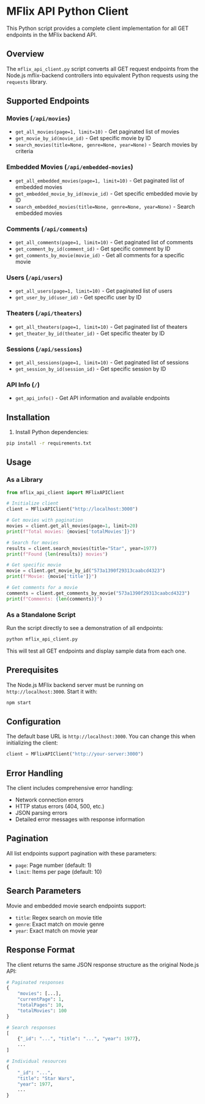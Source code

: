 # MFlix API Python Client

This Python script provides a complete client implementation for all GET endpoints in the MFlix backend API.

## Overview

The `mflix_api_client.py` script converts all GET request endpoints from the Node.js mflix-backend controllers into equivalent Python requests using the `requests` library.

## Supported Endpoints

### Movies (`/api/movies`)
- `get_all_movies(page=1, limit=10)` - Get paginated list of movies
- `get_movie_by_id(movie_id)` - Get specific movie by ID
- `search_movies(title=None, genre=None, year=None)` - Search movies by criteria

### Embedded Movies (`/api/embedded-movies`)
- `get_all_embedded_movies(page=1, limit=10)` - Get paginated list of embedded movies
- `get_embedded_movie_by_id(movie_id)` - Get specific embedded movie by ID
- `search_embedded_movies(title=None, genre=None, year=None)` - Search embedded movies

### Comments (`/api/comments`)
- `get_all_comments(page=1, limit=10)` - Get paginated list of comments
- `get_comment_by_id(comment_id)` - Get specific comment by ID
- `get_comments_by_movie(movie_id)` - Get all comments for a specific movie

### Users (`/api/users`)
- `get_all_users(page=1, limit=10)` - Get paginated list of users
- `get_user_by_id(user_id)` - Get specific user by ID

### Theaters (`/api/theaters`)
- `get_all_theaters(page=1, limit=10)` - Get paginated list of theaters
- `get_theater_by_id(theater_id)` - Get specific theater by ID

### Sessions (`/api/sessions`)
- `get_all_sessions(page=1, limit=10)` - Get paginated list of sessions
- `get_session_by_id(session_id)` - Get specific session by ID

### API Info (`/`)
- `get_api_info()` - Get API information and available endpoints

## Installation

1. Install Python dependencies:
```bash
pip install -r requirements.txt
```

## Usage

### As a Library

```python
from mflix_api_client import MFlixAPIClient

# Initialize client
client = MFlixAPIClient("http://localhost:3000")

# Get movies with pagination
movies = client.get_all_movies(page=1, limit=20)
print(f"Total movies: {movies['totalMovies']}")

# Search for movies
results = client.search_movies(title="Star", year=1977)
print(f"Found {len(results)} movies")

# Get specific movie
movie = client.get_movie_by_id("573a1390f29313caabcd4323")
print(f"Movie: {movie['title']}")

# Get comments for a movie
comments = client.get_comments_by_movie("573a1390f29313caabcd4323")
print(f"Comments: {len(comments)}")
```

### As a Standalone Script

Run the script directly to see a demonstration of all endpoints:

```bash
python mflix_api_client.py
```

This will test all GET endpoints and display sample data from each one.

## Prerequisites

The Node.js MFlix backend server must be running on `http://localhost:3000`. Start it with:

```bash
npm start
```

## Configuration

The default base URL is `http://localhost:3000`. You can change this when initializing the client:

```python
client = MFlixAPIClient("http://your-server:3000")
```

## Error Handling

The client includes comprehensive error handling:
- Network connection errors
- HTTP status errors (404, 500, etc.)
- JSON parsing errors
- Detailed error messages with response information

## Pagination

All list endpoints support pagination with these parameters:
- `page`: Page number (default: 1)
- `limit`: Items per page (default: 10)

## Search Parameters

Movie and embedded movie search endpoints support:
- `title`: Regex search on movie title
- `genre`: Exact match on movie genre
- `year`: Exact match on movie year

## Response Format

The client returns the same JSON response structure as the original Node.js API:

```python
# Paginated responses
{
    "movies": [...],
    "currentPage": 1,
    "totalPages": 10,
    "totalMovies": 100
}

# Search responses
[
    {"_id": "...", "title": "...", "year": 1977},
    ...
]

# Individual resources
{
    "_id": "...",
    "title": "Star Wars",
    "year": 1977,
    ...
}
```
